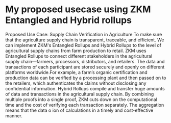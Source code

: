 # **My proposed usecase using ZKM Entangled and Hybrid rollups**
 Proposed Use Case: Supply Chain Verification in Agriculture 
To make sure that the agriculture supply chain is transparent, traceable, and efficient. We can implement ZKM's Entangled Rollups and Hybrid Rollups to the level of agricultural supply chains from farm production to retail.
ZKM uses Entangled Rollups to connect different stakeholders in the agricultural supply chain—farmers, processors, distributors, and retailers. The data and transactions of each participant are stored securely and openly on different platforms worldwide.For example, a farm’s organic certification and production data can be verified by a processing plant and then passed on to the retailers, which authenticates the claims without disclosing any confidential information.
Hybrid Rollups compile and transfer huge amounts of data and transactions in the agricultural supply chain. By combining multiple proofs into a single proof, ZKM cuts down on the computational time and the cost of verifying each transaction separately.  The aggregation means that the data o
ion of calculations in a timely and cost-effective manner.
